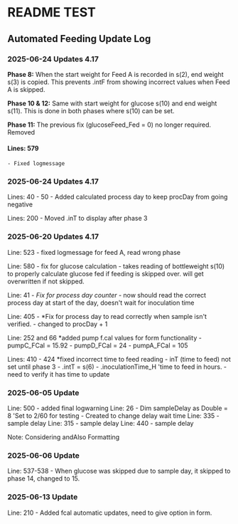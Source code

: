 # README TEST

## Automated Feeding Update Log

### 2025-06-24 Updates 4.17

**Phase 8:** When the start weight for Feed A is recorded in s(2), end weight s(3) is copied. This prevents .intF from showing incorrect values when Feed A is skipped.

**Phase 10 & 12:** Same with start weight for glucose s(10) and end weight s(11). This is done in both phases where s(10) can be set.

**Phase 11:** The previous fix (glucoseFeed_Fed = 0) no longer required. Removed

#### Lines: 579 
    - Fixed logmessage


### 2025-06-24 Updates 4.17

Lines: 40 - 50
    - Added calculated process day to keep procDay from going negative

Lines: 200
    - Moved .inT to display after phase 3

### 2025-06-20 Updates 4.17

Line: 523
    - fixed logmessage for feed A, read wrong phase

Line: 580 - fix for glucose calculation
    - takes reading of bottleweight s(10) to properly calculate glucose fed if feeding is skipped over. will get overwritten if not skipped.

Line: 41 - *Fix for process day counter*
    - now should read the correct process day at start of the day, doesn't wait for inoculation time

Line: 405 - *Fix for process day to read correctly when sample isn't verified.
    -   changed to procDay + 1

Line: 252 and 66 *added pump f.cal values for form functionality
    - pumpC_FCal = 15.92
    - pumpD_FCal = 24
    - pumpA_FCal = 105

Lines: 410 - 424 *fixed incorrect time to feed reading
    - inT (time to feed) not set until phase 3
    - .intT = s(6) - .inoculationTime_H 'time to feed in hours. 
    - need to verify it has time to update

### 2025-06-05 Update

Line: 500 
    - added final logwarning
Line: 26
    - Dim sampleDelay as Double = 8 'Set to 2/60 for testing 
    - Created to change delay wait time
Line: 335 - sample delay
Line: 315 - sample delay
Line: 440 - sample delay

Note: Considering andAlso Formatting


### 2025-06-06 Update

Line: 537-538
    - When glucose was skipped due to sample day, it skipped to phase 14, changed to 15.

### 2025-06-13 Update

Line: 210
    - Added fcal automatic updates, need to give option in form.


